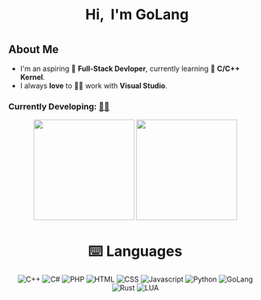 # <p align="center">️ **Hi, <img align="center" weight=50 height=50> I'm GoLang**</p>

<p align="center">

## **About Me**

- I'm an aspiring 🔭️ **Full-Stack Devloper**, currently learning 🌱 **C/C++ Kernel**.
- I always **love** to 👨‍💻 work with **Visual Studio**.

### **Currently Developing:** <a href="https://i.imgur.com/MxAE8Wp.mp4" title="click on the emoji">👨‍🎓️️</a>

<div align="center">
<p align="center">
<img height="200" src="https://github-readme-stats.vercel.app/api/?username=GoLang1337&show_icons=true&title_color=fffffff&icon_color=000000&text_color=000000"/>
<img height="200" src="https://github-readme-stats.vercel.app/api/top-langs/?username=GoLang1337&show_icons=true&title_color=fffffff&icon_color=000000&text_color=000000" />
</p>
  
 # ⌨️ Languages
![C++](https://img.shields.io/badge/-C%2B%2B-283593?style=for-the-badge&logo=c%2B%2B)
![C#](https://img.shields.io/badge/-CSHARP-5e03fc?logo=csharp&logoColor=white&style=for-the-badge)
![PHP](https://img.shields.io/badge/-PHP-8403fc?logo=php&logoColor=white&style=for-the-badge)
![HTML](https://img.shields.io/badge/-html-e34c26?&style=for-the-badge&logo=html5&logoColor=white)
![CSS](https://img.shields.io/badge/-css-264de4?&style=for-the-badge&logo=css3&logoColor=white)
![Javascript](https://img.shields.io/badge/-javascript-CFB402?style=for-the-badge&logo=javascript&logoColor=ffff3f)
![Python](https://img.shields.io/badge/-python-306998?style=for-the-badge&logo=python&logoColor=FFE873)
![GoLang](https://img.shields.io/badge/-GOLANG-61DAFB?logo=go&logoColor=white&style=for-the-badge)
![Rust](https://img.shields.io/badge/-RUST-fc2c03?logo=rust&logoColor=white&style=for-the-badge)
![LUA](https://img.shields.io/badge/-LUA-0324fc?logo=lua&logoColor=white&style=for-the-badge)
